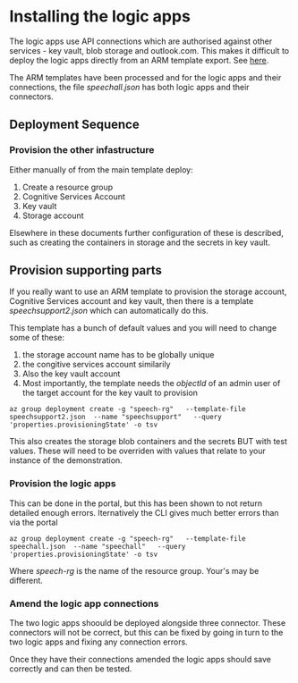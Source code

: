 # Installing the logic apps
The logic apps use API connections which are authorised against other services - key vault, blob storage and outlook.com. This makes it difficult to deploy the logic apps directly from an ARM template export. See [here](https://www.feval.ca/posts/logicapp-ci/).

The ARM templates have been processed and for the logic apps and their connections, the file *speechall.json* has both logic apps and their connectors.

## Deployment Sequence
### Provision the other infastructure
Either manually of from the main template deploy:
1. Create a resource group 
2. Cognitive Services Account
2. Key vault
3. Storage account

Elsewhere in these documents further configuration of these is described, such as creating the containers in storage and the secrets in key vault.

## Provision supporting parts
If you really want to use an ARM template to provision the storage account, Cognitive Services account and key vault, then there is a template *speechsupport2.json* which can automatically do this.

This template has a bunch of default values and you will need to change some of these:
1. the storage account name has to be globally unique
2. the congitive services account similarily
3. Also the key vault account
4. Most importantly, the template needs the *objectId* of an admin user of the target account for the key vault to provision

```
az group deployment create -g "speech-rg"   --template-file speechsupport2.json  --name "speechsupport"   --query 'properties.provisioningState' -o tsv
```
This also creates the storage blob containers and the secrets BUT with test values. These will need to be overriden with values that relate to your instance of the demonstration.

### Provision the logic apps
This can be done in the portal, but this has been shown to not return detailed enough errors. lternatively the CLI  gives much better errors than via the portal

```
az group deployment create -g "speech-rg"   --template-file speechall.json  --name "speechall"   --query 'properties.provisioningState' -o tsv
```
Where *speech-rg* is the name of the resource group. Your's may be different.

### Amend the logic app connections
The two logic apps shoould be deployed alongside three connector. These connectors will not be correct, but this can be fixed by going in turn to the two logic apps and fixing any connection errors.

Once they have their connections amended the logic apps should save correctly and can then be tested.

